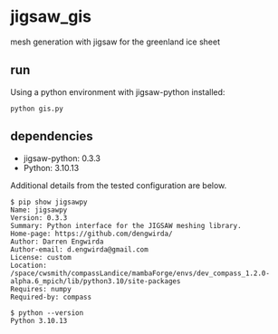 # jigsaw_gis
mesh generation with jigsaw for the greenland ice sheet

## run

Using a python environment with jigsaw-python installed:

```
python gis.py
```

## dependencies

- jigsaw-python: 0.3.3
- Python: 3.10.13

Additional details from the tested configuration are below.

```
$ pip show jigsawpy
Name: jigsawpy
Version: 0.3.3
Summary: Python interface for the JIGSAW meshing library.
Home-page: https://github.com/dengwirda/
Author: Darren Engwirda
Author-email: d.engwirda@gmail.com
License: custom
Location:
/space/cwsmith/compassLandice/mambaForge/envs/dev_compass_1.2.0-alpha.6_mpich/lib/python3.10/site-packages
Requires: numpy
Required-by: compass

$ python --version
Python 3.10.13
```



